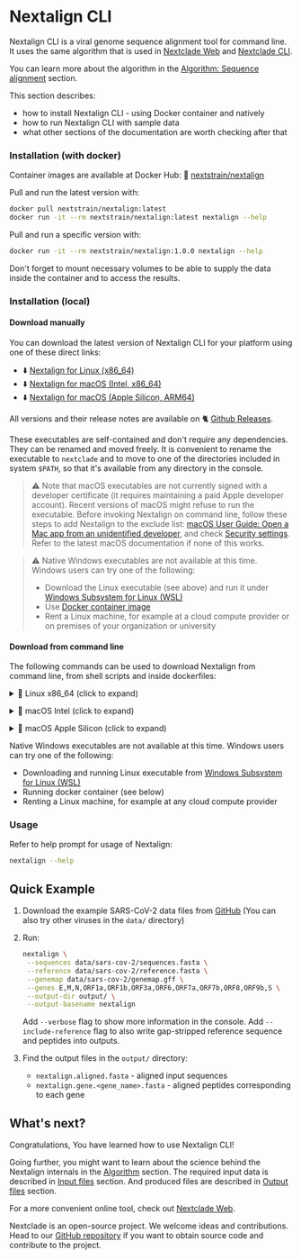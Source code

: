 # Nextalign CLI

Nextalign CLI is a viral genome sequence alignment tool for command line. It uses the same algorithm that is used in [Nextclade Web](nextclade-web) and [Nextclade CLI](nextclade-cli).

You can learn more about the algorithm in the [Algorithm: Sequence alignment](algorithm.html#sequence-alignment) section.

This section describes:

- how to install Nextalign CLI - using Docker container and natively
- how to run Nextalign CLI with sample data
- what other sections of the documentation are worth checking after that

### Installation (with docker)

Container images are available at Docker Hub: 🐋 [nextstrain/nextalign](https://hub.docker.com/r/nextstrain/nextalign)

Pull and run the latest version with:

```bash
docker pull nextstrain/nextalign:latest
docker run -it --rm nextstrain/nextalign:latest nextalign --help
```

Pull and run a specific version with:

```bash
docker run -it --rm nextstrain/nextalign:1.0.0 nextalign --help
```

Don't forget to mount necessary volumes to be able to supply the data inside the container and to access the results.

### Installation (local)

#### Download manually

You can download the latest version of Nextalign CLI for your platform using one of these direct links:

- ⬇️ [Nextalign for Linux (x86_64)](https://github.com/nextstrain/nextalign/releases/latest/download/nextalign-Linux-x86_64)
- ⬇️ [Nextalign for macOS (Intel, x86_64)](https://github.com/nextstrain/nextalign/releases/latest/download/nextalign-MacOS-x86_64)
- ⬇️ [Nextalign for macOS (Apple Silicon, ARM64)](https://github.com/nextstrain/nextalign/releases/latest/download/nextalign-MacOS-arm64)

All versions and their release notes are available on 🐈 [Github Releases](https://github.com/nextstrain/nextclade/releases).

These executables are self-contained and don't require any dependencies. They can be renamed and moved freely. It is convenient to rename the executable to `nextclade` and to move to one of the directories included in system `$PATH`, so that it's available from any directory in the console.

> ⚠️ Note that macOS executables are not currently signed with a developer certificate (it requires maintaining a paid Apple developer account). Recent versions of macOS might refuse to run the executable. Before invoking Nextalign on command line, follow these steps to add Nextalign to the exclude list:
> <a target="_blank" rel="noopener noreferrer" href="https://support.apple.com/guide/mac-help/open-a-mac-app-from-an-unidentified-developer-mh40616/mac">
macOS User Guide: Open a Mac app from an unidentified developer</a>, and check <a target="_blank" rel="noopener noreferrer" href="https://support.apple.com/en-us/HT202491">
Security settings</a>. Refer to the latest macOS documentation if none of this works.

> ⚠️ Native Windows executables are not available at this time. Windows users can try one of the following:
>
> - Download the Linux executable (see above) and run it under [Windows Subsystem for Linux (WSL)](https://docs.microsoft.com/en-us/windows/wsl/install-win10)
> - Use [Docker container image](#installation-with-docker)
> - Rent a Linux machine, for example at a cloud compute provider or on premises of your organization or university
>


#### Download from command line

The following commands can be used to download Nextalign from command line, from shell scripts and inside dockerfiles:

<p>
<details>
<summary>
🐧 Linux x86_64 (click to expand)
</summary>

Download latest version:

```bash
curl -fsSL "https://github.com/nextstrain/nextclade/releases/latest/download/nextalign-Linux-x86_64" -o "nextalign" && chmod +x nextalign
```

Download specific version:

```bash
NEXTALIGN_VERSION=1.0.0 curl -fsSL "https://github.com/nextstrain/nextclade/releases/download/nextalign-${NEXTALIGN_VERSION}/nextalign-Linux-x86_64" -o "nextalign" && chmod +x nextalign
```

</details>
</p>

<p>
<details>
<summary>
🍏 macOS Intel (click to expand)
</summary>

Download latest version:

```bash
curl -fsSL "https://github.com/nextstrain/nextclade/releases/latest/download/nextalign-MacOS-x86_64" -o "nextalign" && chmod +x nextalign
```

Download specific version:

```bash
NEXTALIGN_VERSION=1.0.0 curl -fsSL "https://github.com/nextstrain/nextclade/releases/download/nextalign-${NEXTALIGN_VERSION}/nextalign-MacOS-x86_64" -o "nextalign" && chmod +x nextalign
```

</details>
</p>

<p>
<details>
<summary>
🍎 macOS Apple Silicon (click to expand)
</summary>

Download latest version:

```bash
curl -fsSL "https://github.com/nextstrain/nextclade/releases/latest/download/nextalign-MacOS-arm64" -o "nextalign" && chmod +x nextalign
```

Download specific version:

```bash
NEXTALIGN_VERSION=1.0.0 curl -fsSL "https://github.com/nextstrain/nextclade/releases/download/nextalign-${NEXTALIGN_VERSION}/nextalign-MacOS-arm64" -o "nextalign" && chmod +x nextalign
```

</details>
</p>


Native Windows executables are not available at this time. Windows users can try one of the following:

- Downloading and running Linux executable from [Windows Subsystem for Linux (WSL)](https://docs.microsoft.com/en-us/windows/wsl/install-win10)
- Running docker container (see below)
- Renting a Linux machine, for example at any cloud compute provider

### Usage

Refer to help prompt for usage of Nextalign:

```bash
nextalign --help
```

## Quick Example

1. Download the example SARS-CoV-2 data files from [GitHub](https://github.com/nextstrain/nextclade_data/tree/master/data/datasets/sars-cov-2/references/MN908947/versions/2021-10-11T19:00:32Z/files)
    (You can also try other viruses in the `data/` directory)

2. Run:

   ```bash
   nextalign \
    --sequences data/sars-cov-2/sequences.fasta \
    --reference data/sars-cov-2/reference.fasta \
    --genemap data/sars-cov-2/genemap.gff \
    --genes E,M,N,ORF1a,ORF1b,ORF3a,ORF6,ORF7a,ORF7b,ORF8,ORF9b,S \
    --output-dir output/ \
    --output-basename nextalign
   ```

   Add `--verbose` flag to show more information in the console. Add `--include-reference` flag to also write gap-stripped reference sequence and peptides into outputs.

3. Find the output files in the `output/` directory:

    - `nextalign.aligned.fasta` - aligned input sequences
    - `nextalign.gene.<gene_name>.fasta` - aligned peptides corresponding to each gene

## What's next?

Congratulations, You have learned how to use Nextalign CLI!

Going further, you might want to learn about the science behind the Nextalign internals in the [Algorithm](algorithm) section. The required input data is described in [Input files](input-files) section. And produced files are described in [Output files](output-files) section.

For a more convenient online tool, check out [Nextclade Web](nextclade-web).

Nextclade is an open-source project. We welcome ideas and contributions. Head to our [GitHub repository](https://github.com/nextstrain/nextclade) if you want to obtain source code and contribute to the project.
